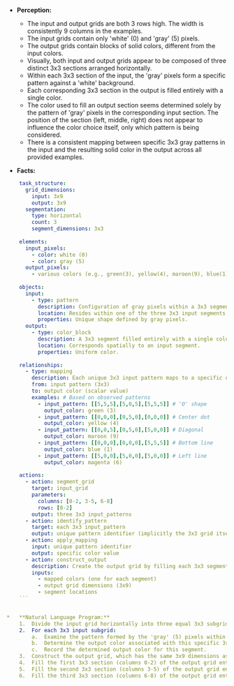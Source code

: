 *   **Perception:**
    *   The input and output grids are both 3 rows high. The width is consistently 9 columns in the examples.
    *   The input grids contain only 'white' (0) and 'gray' (5) pixels.
    *   The output grids contain blocks of solid colors, different from the input colors.
    *   Visually, both input and output grids appear to be composed of three distinct 3x3 sections arranged horizontally.
    *   Within each 3x3 section of the input, the 'gray' pixels form a specific pattern against a 'white' background.
    *   Each corresponding 3x3 section in the output is filled entirely with a single color.
    *   The color used to fill an output section seems determined solely by the pattern of 'gray' pixels in the corresponding input section. The position of the section (left, middle, right) does not appear to influence the color choice itself, only which pattern is being considered.
    *   There is a consistent mapping between specific 3x3 gray patterns in the input and the resulting solid color in the output across all provided examples.

*   **Facts:**
    
```yaml
    task_structure:
      grid_dimensions:
        input: 3x9
        output: 3x9
      segmentation:
        type: horizontal
        count: 3
        segment_dimensions: 3x3
    
    elements:
      input_pixels:
        - color: white (0)
        - color: gray (5)
      output_pixels:
        - various colors (e.g., green(3), yellow(4), maroon(9), blue(1), magenta(6))
    
    objects:
      input:
        - type: pattern
          description: Configuration of gray pixels within a 3x3 segment.
          location: Resides within one of the three 3x3 input segments.
          properties: Unique shape defined by gray pixels.
      output:
        - type: color_block
          description: A 3x3 segment filled entirely with a single color.
          location: Corresponds spatially to an input segment.
          properties: Uniform color.
    
    relationships:
      - type: mapping
        description: Each unique 3x3 input pattern maps to a specific output color.
        from: input pattern (3x3)
        to: output color (scalar value)
        examples: # Based on observed patterns
          - input_pattern: [[5,5,5],[5,0,5],[5,5,5]] # 'O' shape
            output_color: green (3)
          - input_pattern: [[0,0,0],[0,5,0],[0,0,0]] # Center dot
            output_color: yellow (4)
          - input_pattern: [[0,0,5],[0,5,0],[5,0,0]] # Diagonal
            output_color: maroon (9)
          - input_pattern: [[0,0,0],[0,0,0],[5,5,5]] # Bottom line
            output_color: blue (1)
          - input_pattern: [[5,0,0],[5,0,0],[5,0,0]] # Left line
            output_color: magenta (6)
    
    actions:
      - action: segment_grid
        target: input_grid
        parameters:
          columns: [0-2, 3-5, 6-8]
          rows: [0-2]
        output: three 3x3 input_patterns
      - action: identify_pattern
        target: each 3x3 input_pattern
        output: unique pattern identifier (implicitly the 3x3 grid itself)
      - action: apply_mapping
        input: unique pattern identifier
        output: specific color value
      - action: construct_output
        description: Create the output grid by filling each 3x3 segment with its mapped color.
        inputs:
          - mapped colors (one for each segment)
          - output grid dimensions (3x9)
          - segment locations
    ```


*   **Natural Language Program:**
    1.  Divide the input grid horizontally into three equal 3x3 subgrids (columns 0-2, 3-5, and 6-8).
    2.  For each 3x3 input subgrid:
        a.  Examine the pattern formed by the 'gray' (5) pixels within that subgrid.
        b.  Determine the output color associated with this specific 3x3 pattern based on a predefined mapping rule (e.g., 'O' pattern maps to 'green', 'center dot' maps to 'yellow', 'diagonal' maps to 'maroon', 'bottom line' maps to 'blue', 'left line' maps to 'magenta').
        c.  Record the determined output color for this segment.
    3.  Construct the output grid, which has the same 3x9 dimensions as the input.
    4.  Fill the first 3x3 section (columns 0-2) of the output grid entirely with the color determined in step 2b for the first input subgrid.
    5.  Fill the second 3x3 section (columns 3-5) of the output grid entirely with the color determined in step 2b for the second input subgrid.
    6.  Fill the third 3x3 section (columns 6-8) of the output grid entirely with the color determined in step 2b for the third input subgrid.
